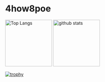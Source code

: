 # 4how8poe

<p align="left">
  <img alt="Top Langs" height="150px" src="https://github-readme-stats.vercel.app/api/top-langs/?username=4hoe8pow&layout=compact&count_private=true&show_icons=true&theme=gruvbox" />
  <img alt="github stats" height="150px" src="https://github-readme-stats.vercel.app/api?username=4hoe8pow&count_private=true&show_icons=true&show_icons=true&theme=gruvbox" />
</p>

[![trophy](https://github-profile-trophy.vercel.app/?username=4hoe8pow&theme=gruvbox&column=7
)](https://github.com/ryo-ma/github-profile-trophy)
